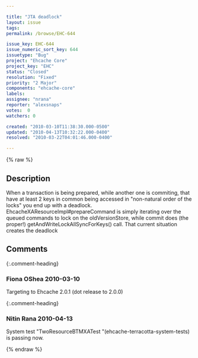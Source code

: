 ```yaml
---

title: "JTA deadlock"
layout: issue
tags: 
permalink: /browse/EHC-644

issue_key: EHC-644
issue_numeric_sort_key: 644
issuetype: "Bug"
project: "Ehcache Core"
project_key: "EHC"
status: "Closed"
resolution: "Fixed"
priority: "2 Major"
components: "ehcache-core"
labels: 
assignee: "nrana"
reporter: "alexsnaps"
votes:  0
watchers: 0

created: "2010-03-10T11:38:30.000-0500"
updated: "2010-04-13T10:32:22.000-0400"
resolved: "2010-03-22T04:01:46.000-0400"

---
```




{% raw %}



## Description

<div markdown="1" class="description">

When a transaction is being prepared, while another one is commiting, that have at least 2 keys in common being accessed in "non-natural order of the locks" you end up with a deadlock. EhcacheXAResourceImpl#prepareCommand is simply iterating over the queued commands to lock on the oldVersionStore, while commit does (the proper!) getAndWriteLockAllSyncForKeys() call. That current situation creates the deadlock

</div>

## Comments


{:.comment-heading}
### **Fiona OShea** <span class="date">2010-03-10</span>

<div markdown="1" class="comment">

Targeting to Ehcache 2.0.1 (dot release to 2.0.0)

</div>


{:.comment-heading}
### **Nitin Rana** <span class="date">2010-04-13</span>

<div markdown="1" class="comment">

System test "TwoResourceBTMXATest "(ehcache-terracotta-system-tests) is passing now.

</div>



{% endraw %}
